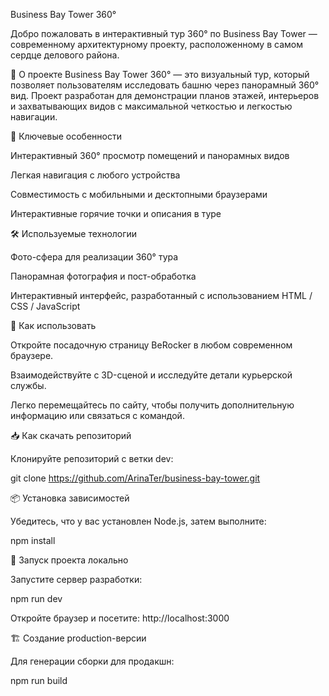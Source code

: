 Business Bay Tower 360°

Добро пожаловать в интерактивный тур 360° по Business Bay Tower — современному архитектурному проекту, расположенному в самом сердце делового района.

📌 О проекте
Business Bay Tower 360° — это визуальный тур, который позволяет пользователям исследовать башню через панорамный 360° вид. Проект разработан для демонстрации планов этажей, интерьеров и захватывающих видов с максимальной четкостью и легкостью навигации.

🎯 Ключевые особенности

Интерактивный 360° просмотр помещений и панорамных видов

Легкая навигация с любого устройства

Совместимость с мобильными и десктопными браузерами

Интерактивные горячие точки и описания в туре

🛠️ Используемые технологии

Фото-сфера для реализации 360° тура

Панорамная фотография и пост-обработка

Интерактивный интерфейс, разработанный с использованием HTML / CSS / JavaScript


📲 Как использовать

Откройте посадочную страницу BeRocker в любом современном браузере.

Взаимодействуйте с 3D-сценой и исследуйте детали курьерской службы.

Легко перемещайтесь по сайту, чтобы получить дополнительную информацию или связаться с командой.

📥 Как скачать репозиторий

Клонируйте репозиторий с ветки dev:

git clone https://github.com/ArinaTer/business-bay-tower.git

📦 Установка зависимостей

Убедитесь, что у вас установлен Node.js, затем выполните:

npm install

🚀 Запуск проекта локально

Запустите сервер разработки:

npm run dev

Откройте браузер и посетите: http://localhost:3000

🏗️ Создание production-версии

Для генерации сборки для продакшн:

npm run build

